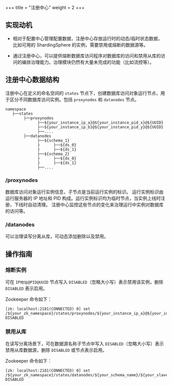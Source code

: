 +++
title = "注册中心"
weight = 2
+++

## 实现动机

- 相对于配置中心管理配置数据，注册中心存放运行时的动态/临时状态数据，比如可用的 ShardingSphere 的实例，需要禁用或熔断的数据源等。

- 通过注册中心，可以提供熔断数据库访问程序对数据库的访问和禁用从库的访问的编排治理能力。治理模块仍然有大量未完成的功能（比如流控等）。

## 注册中心数据结构

注册中心在定义的命名空间的 `states` 节点下，创建数据库访问对象运行节点，用于区分不同数据库访问实例。包括 `proxynodes` 和 `datanodes` 节点。

```
namespace
   ├──states
        ├──proxynodes
              ├──${your_instance_ip_a}@${your_instance_pid_x}@${UUID}
              ├──${your_instance_ip_b}@${your_instance_pid_y}@${UUID}
              ├──....
        ├──datanodes
              ├──${schema_1}
              ├      ├──${ds_0}
              ├      ├──${ds_1}
              ├──${schema_2}
              ├      ├──${ds_0}
              ├      ├──${ds_1}
              ├──....
```

### /proxynodes

数据库访问对象运行实例信息，子节点是当前运行实例的标识。
运行实例标识由运行服务器的 IP 地址和 PID 构成。运行实例标识均为临时节点，当实例上线时注册，下线时自动清理。
注册中心监控这些节点的变化来治理运行中实例对数据库的访问等。

### /datanodes

可以治理读写分离从库，可动态添加删除以及禁用。

## 操作指南

### 熔断实例

可在 `IP地址@PID@UUID` 节点写入 `DISABLED`（忽略大小写）表示禁用该实例，删除 `DISABLED` 表示启用。

Zookeeper 命令如下：

```
[zk: localhost:2181(CONNECTED) 0] set /${your_zk_namespace}/states/proxynodes/${your_instance_ip_a}@${your_instance_pid_x}@${UUID} DISABLED
```

### 禁用从库

在读写分离场景下，可在数据源名称子节点中写入 `DISABLED`（忽略大小写）表示禁用从库数据源，删除 `DISABLED` 或节点表示启用。

Zookeeper 命令如下：

```
[zk: localhost:2181(CONNECTED) 0] set /${your_zk_namespace}/states/datanodes/${your_schema_name}/${your_slave_datasource_name} DISABLED
```
